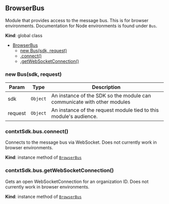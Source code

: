 <a name="BrowserBus"></a>

## BrowserBus
Module that provides access to the message bus. This is for browser
environments. Documentation for Node environments is found under `Bus`.

**Kind**: global class  

* [BrowserBus](#BrowserBus)
    * [new Bus(sdk, request)](#new_BrowserBus_new)
    * [.connect()](#BrowserBus+connect)
    * [.getWebSocketConnection()](#BrowserBus+getWebSocketConnection)

<a name="new_BrowserBus_new"></a>

### new Bus(sdk, request)

| Param | Type | Description |
| --- | --- | --- |
| sdk | <code>Object</code> | An instance of the SDK so the module can communicate with other modules |
| request | <code>Object</code> | An instance of the request module tied to this module's audience. |

<a name="BrowserBus+connect"></a>

### contxtSdk.bus.connect()
Connects to the message bus via WebSocket. Does not currently work in
browser environments.

**Kind**: instance method of [<code>BrowserBus</code>](#BrowserBus)  
<a name="BrowserBus+getWebSocketConnection"></a>

### contxtSdk.bus.getWebSocketConnection()
Gets an open WebSocketConnection for an organization ID. Does not currently
work in browser environments.

**Kind**: instance method of [<code>BrowserBus</code>](#BrowserBus)  
